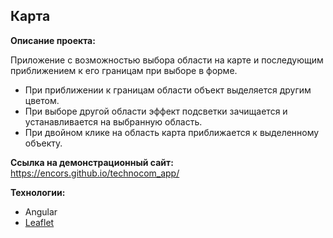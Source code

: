 ## Карта



**Описание проекта:**

Приложение с возможностью выбора области на карте и последующим приближением к его границам при выборе в форме.
* При приближении к границам области объект выделяется другим цветом.
* При выборе другой области эффект подсветки зачищается и устанавливается на выбранную область.
* При двойном клике на область карта приближается к выделенному объекту.

**Ссылка на демонстрационный сайт:** https://encors.github.io/technocom_app/

**Технологии:**

* Angular
* [Leaflet](https://leafletjs.com/)
